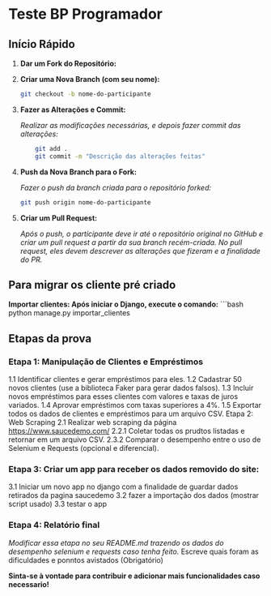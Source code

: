 # Teste BP Programador

## Início Rápido

1. **Dar um Fork do Repositório:**

2. **Criar uma Nova Branch (com seu nome):**
    ```bash
    git checkout -b nome-do-participante

3. **Fazer as Alterações e Commit:**

    *Realizar as modificações necessárias, e depois fazer commit das alterações:*
    ```bash
        git add .
        git commit -m "Descrição das alterações feitas"
4. **Push da Nova Branch para o Fork:**

    *Fazer o push da branch criada para o repositório forked:*
    ```bash
    git push origin nome-do-participante

5. **Criar um Pull Request:**

    *Após o push, o participante deve ir até o repositório original no GitHub e criar um pull request a partir da sua branch recém-criada. No pull request, eles devem descrever as alterações que fizeram e a finalidade do PR.*

## Para migrar os cliente pré criado
**Importar clientes: Após iniciar o Django, execute o comando:**
    ```bash
    python manage.py importar_clientes

## Etapas da prova

### Etapa 1: Manipulação de Clientes e Empréstimos
1.1 Identificar clientes e gerar empréstimos para eles.
1.2 Cadastrar 50 novos clientes (use a biblioteca Faker para gerar dados falsos).
1.3 Incluir novos empréstimos para esses clientes com valores e taxas de juros variados.
1.4 Aprovar empréstimos com taxas superiores a 4%.
1.5 Exportar todos os dados de clientes e empréstimos para um arquivo CSV.
Etapa 2: Web Scraping
2.1 Realizar web scraping da página https://www.saucedemo.com/
2.2.1 Coletar todas os prudtos listadas e retornar em um arquivo CSV.
2.3.2 Comparar o desempenho entre o uso de Selenium e Requests (opcional e diferencial).

### Etapa 3: Criar um app para receber os dados removido do site:
3.1 Iniciar um novo app no django com a finalidade de guardar dados retirados da pagina saucedemo
3.2 fazer a importação dos dados (mostrar script usado)
3.3 testar o app

### Etapa 4: Relatório final
*Modificar essa etapa no seu README.md trazendo os dados do desempenho selenium e requests caso tenha feito.*
Escreve quais foram as dificuldades e ponntos avistados (Obrigatório)


**Sinta-se à vontade para contribuir e adicionar mais funcionalidades caso necessario!**